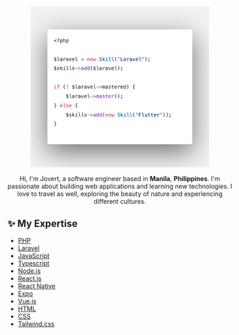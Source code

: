 <p align="center">
  <img src="https://raw.githubusercontent.com/jovertical/jovertical/master/art/code.png" width="400" alt="Code" />
  <p align="center">
    Hi, I'm Jovert, a software engineer based in <strong>Manila</strong>, <strong>Philippines</strong>. I'm passionate about building web applications and learning new technologies. I love to travel as well, exploring the beauty of nature and experiencing different cultures.
  </p>
</p>

## ✨ My Expertise

- [PHP](https://www.php.net/)
- [Laravel](https://laravel.com/)
- [JavaScript](https://developer.mozilla.org/en-US/docs/Web/JavaScript)
- [Typescript](https://www.typescriptlang.org/)
- [Node.js](https://nodejs.org/)
- [React.js](https://react.dev/)
- [React Native](https://reactnative.dev/)
- [Expo](https://expo.dev/)
- [Vue.js](https://vuejs.org/)
- [HTML](https://developer.mozilla.org/en-US/docs/Web/HTML)
- [CSS](https://developer.mozilla.org/en-US/docs/Web/CSS)
- [Tailwind.css](https://tailwindcss.com/)
